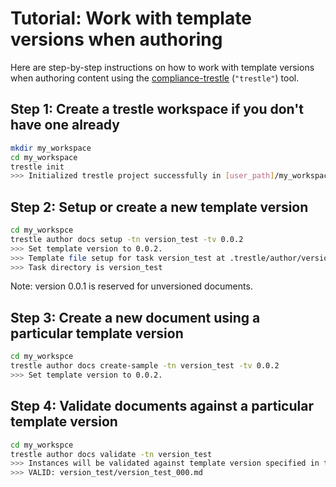 # Tutorial: Work with template versions when authoring

Here are step-by-step instructions on how to work with template versions when
authoring content using the [compliance-trestle](https://ibm.github.io/compliance-trestle/) (`"trestle"`) tool.

## Step 1: Create a trestle workspace if you don't have one already

```bash
mkdir my_workspace
cd my_workspace
trestle init
>>> Initialized trestle project successfully in [user_path]/my_workspace
```

## Step 2: Setup or create a new template version

```bash
cd my_workspce 
trestle author docs setup -tn version_test -tv 0.0.2
>>> Set template version to 0.0.2.
>>> Template file setup for task version_test at .trestle/author/version_test/0.0.2/template.md
>>> Task directory is version_test
```

Note: version 0.0.1 is reserved for unversioned documents.

## Step 3: Create a new document using a particular template version

```bash
cd my_workspce 
trestle author docs create-sample -tn version_test -tv 0.0.2
>>> Set template version to 0.0.2.
```

## Step 4: Validate documents against a particular template version

```bash
cd my_workspce 
trestle author docs validate -tn version_test
>>> Instances will be validated against template version specified in their headers.
>>> VALID: version_test/version_test_000.md
```
